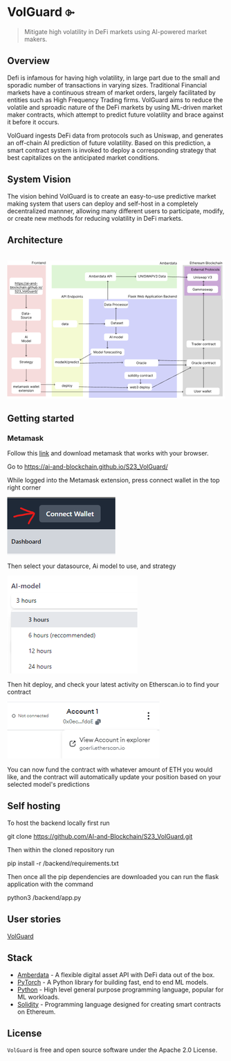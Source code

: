 # VolGuard ⌱

> Mitigate  high volatility in DeFi markets using AI-powered market
makers.

## Overview

Defi is infamous for having high volatility, in large part due to the
small and sporadic number of transactions in varying sizes. Traditional 
Financial markets have a continuous stream of market orders, largely 
facilitated by entities such as High Frequency Trading firms. VolGuard 
aims to reduce the volatile and sproadic nature of the DeFi markets by
using ML-driven market maker contracts, which attempt to predict future 
volatility and brace against it before it occurs.

VolGuard ingests DeFi data from protocols such as Uniswap, and
generates an off-chain AI prediction of future volatility. Based on this 
prediction, a smart contract system is invoked to deploy a corresponding
strategy that best capitalizes on the anticipated market conditions.
<br/>

## System Vision

The vision behind VolGuard is to create an easy-to-use predictive market
making system that users can deploy and self-host in a completely decentralized
mannner, allowing many different users to participate, modify, or create 
new methods for reducing volatility in DeFi markets.

## Architecture
<br/>
<img src="/architecture.png"/>

## Getting started
### Metamask

Follow this [link](https://support.metamask.io/hc/en-us/articles/360015489531-Getting-started-with-MetaMask) and download metamask that works with your browser. 

Go to https://ai-and-blockchain.github.io/S23_VolGuard/

While logged into the Metamask extension, press connect wallet in the top right corner

<img src="/connectwallet.png"/>

Then select your datasource, Ai model to use, and strategy

<img src="/selectmodels.png"/>

Then hit deploy, and check your latest activity on Etherscan.io to find your contract

<img src="/gotoetherscan.png"/>

You can now fund the contract with whatever amount of ETH you would like, and the contract will automatically update your position based on your selected model's predictions
## Self hosting
To host the backend locally first run

git clone https://github.com/AI-and-Blockchain/S23_VolGuard.git

Then within the cloned repository run 

pip install -r /backend/requirements.txt

Then once all the pip dependencies are downloaded you can run the flask application with the command

python3 /backend/app.py



## User stories
[VolGuard](https://ai-and-blockchain.github.io/S23_VolGuard/)

## Stack

- [Amberdata](https://amberdata.io/) - A flexible digital asset API with DeFi data out of the box.
- [PyTorch](https://pytorch.org/) - A Python library for building fast, end to end ML models.
- [Python](https://python.org/) - High level general purpose programming language, popular for ML workloads.
- [Solidity](https://soliditylang.org/) - Programming language designed for creating smart contracts on Ethereum.


## License

`VolGuard` is free and open source software under the Apache 2.0 License.
